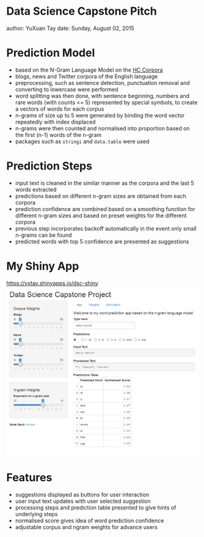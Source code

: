 Data Science Capstone Pitch
========================================================
author: YuXuan Tay
date: Sunday, August 02, 2015

Prediction Model
========================================================

- based on the N-Gram Language Model on the [HC Corpora](http://www.corpora.heliohost.org/)
 - blogs, news and Twitter corpora of the English language
- preprocessing, such as sentence detection, punctuation removal and converting to lowercase were performed
- word splitting was then done, with sentence beginning, numbers and rare words (with counts <= 5) 
represented by special symbols, to create a vectors of words for each corpus
- n-grams of size up to 5 were generated by binding the word vector repeatedly
with index displaced
- n-grams were then counted and normalised into proportion based on the first (n-1) words of the n-gram
- packages such as `stringi` and `data.table` were used

Prediction Steps
========================================================

- input text is cleaned in the similar manner as the corpora and the last 5 words extracted
- predictions based on different n-gram sizes are obtained from each corpora
- prediction confidence are combined based on a smoothing function for different n-gram sizes
and based on preset weights for the different corpora
- previous step incorporates backoff automatically in the event only small n-grams can be found
- predicted words with top 5 confidence are presented as suggestions

My Shiny App
========================================================

https://yxtay.shinyapps.io/dsc-shiny
![Shiny App screenshot](dsc-shiny-sc.png "Screenshot of my word prediction Shiny app")

Features
========================================================

- suggestions displayed as buttons for user interaction
- user input text updates with user selected suggestion
- processing steps and prediction table presented to give hints of underlying steps
- normalised score gives idea of word prediction confidence
- adjustable corpus and ngram weights for advance users
